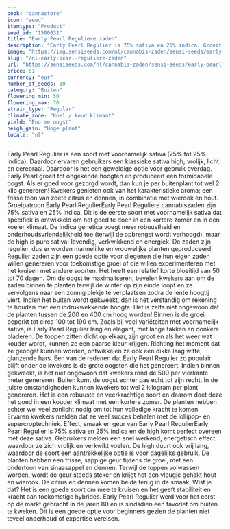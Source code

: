 ```yaml
---
book: "cannastore"
icon: "seed"
itemtype: "Product"
seed_id: "1500032"
title: "Early Pearl Reguliere zaden"
description: "Early Pearl Regulier is 75% sativa en 25% indica. Groeit in een koud klimaat en produceert tot 2 kilo per plant. De geur is dennen en sinaasappel."
image: "https://img.sensiseeds.com/nl/cannabis-zaden/sensi-seeds/early-pearl-image.png"
slug: "/nl-early-pearl-reguliere-zaden"
url: "https://sensiseeds.com/nl/cannabis-zaden/sensi-seeds/early-pearl?a_aid=cannastore"
price: 61
currency: "eur"
number_of_seeds: 10
category: "Buiten"
flowering_min: 50
flowering_max: 70
strain_type: "Regular"
climate_zone: "Koel / koud klimaat"
yield: "Enorme oogst"
heigh_gain: "Hoge plant"
locale: "nl"
---
```

Early Pearl Regulier is een soort met voornamelijk sativa (75% tot 25% indica). Daardoor ervaren gebruikers een klassieke sativa high; vrolijk, licht en cerebraal. Daardoor is het een geweldige optie voor gebruik overdag. Early Pearl groeit tot ongekende hoogten en produceert een formidabele oogst. Als er goed voor gezorgd wordt, dan kun je per buitenplant tot wel 2 kilo genereren! Kwekers genieten ook van het karakteristieke aroma; een frisse toon van zoete citrus en dennen, in combinatie met wierook en hout. Groeipatroon Early Pearl RegulierEarly Pearl Reguliere cannabiszaden zijn 75% sativa en 25% indica. Dit is de eerste soort met voornamelijk sativa dat specifiek is ontwikkeld om het goed te doen in een kortere zomer en in een koeler klimaat. De indica genetica voegt meer robuustheid en onderhoudsvriendelijkheid toe (terwijl de opbrengst wordt verhoogd), maar de high is pure sativa; levendig, verkwikkend en energiek. De zaden zijn regulier, dus er worden mannelijke en vrouwelijke planten geproduceerd. Regulier zaden zijn een goede optie voor diegenen die hun eigen zaden willen genereren voor toekomstige groei of die willen experimenteren met het kruisen met andere soorten. Het heeft een relatief korte bloeitijd van 50 tot 70 dagen. Om de oogst te maximaliseren, bevelen kwekers aan om de zaden binnen te planten terwijl de winter op zijn einde loopt en ze vervolgens naar een zonnig plekje te verplaatsen zodra de lente hoogtij viert. Indien het buiten wordt gekweekt, dan is het verstandig om rekening te houden met een indrukwekkende hoogte. Het is zelfs niet ongewoon dat de planten tussen de 200 en 400 cm hoog worden! Binnen is de groei beperkt tot circa 100 tot 190 cm. Zoals bij veel variëteiten met voornamelijk sativa, is Early Pearl Regulier lang en elegant, met lange takken en donkere bladeren. De toppen zitten dicht op elkaar, zijn groot en als het weer wat kouder wordt, kunnen ze een paarse kleur krijgen. Richting het moment dat ze geoogst kunnen worden, ontwikkelen ze ook een dikke laag witte, glanzende hars. Een van de redenen dat Early Pearl Regulier zo populair blijft onder de kwekers is de grote oogsten die het genereert. Indien binnen gekweekt, is het niet ongewoon dat kwekers rond de 500 per vierkante meter genereren. Buiten komt de oogst echter pas echt tot zijn recht. In de juiste omstandigheden kunnen kwekers tot wel 2 kilogram per plant genereren. Het is een robuuste en veerkrachtige soort en daarom doet deze het goed in een kouder klimaat met een kortere zomer. De planten hebben echter wel veel zonlicht nodig om tot hun volledige kracht te komen. Ervaren kwekers melden dat ze veel succes behalen met de lollipop- en supercroptechniek. Effect, smaak en geur van Early Pearl RegulierEarly Pearl Regulier is 75% sativa en 25% indica en de high komt perfect overeen met deze sativa. Gebruikers melden een snel werkend, energetisch effect waardoor ze zich vrolijk en verkwikt voelen. De high duurt ook vrij lang, waardoor de soort een aantrekkelijke optie is voor dagelijks gebruik. De planten hebben een frisse, sappige geur tijdens de groei, met een ondertoon van sinaasappel en dennen. Terwijl de toppen volwassen worden, wordt de geur steeds steker en krijgt het een vleugje gehakt hout en wierook. De citrus en dennen komen beide terug in de smaak. Wist je dat? Het is een goede soort om mee te kruisen en het geeft stabiliteit en kracht aan toekomstige hybrides. Early Pearl Regulier werd voor het eerst op de markt gebracht in de jaren 80 en is sindsdien een favoriet om buiten te kweken. Dit is een goede optie voor beginners gezien de planten niet teveel onderhoud of expertise vereisen.
